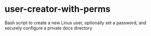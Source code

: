# user-creator-with-perms
Bash script to create a new Linux user, optionally set a password, and securely configure a private docs directory
